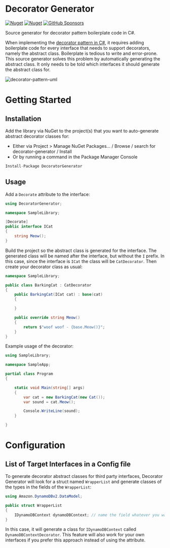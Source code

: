 # Decorator Generator

[![Nuget](https://img.shields.io/nuget/v/DecoratorGenerator)](https://www.nuget.org/packages/DecoratorGenerator)
[![Nuget](https://img.shields.io/nuget/dt/DecoratorGenerator)](https://www.nuget.org/packages/DecoratorGenerator)
[![GitHub Sponsors](https://img.shields.io/github/sponsors/CodingFlow)](https://github.com/sponsors/CodingFlow)

Source generator for decorator pattern boilerplate code in C#.

When implementing the [decorator pattern in C#](https://en.wikipedia.org/wiki/Decorator_pattern#C#), it requires adding boilerplate code for every interface that needs to support decorators, namely the abstract class. Boilerplate is tedious to write and error-prone. This source generator solves this problem by automatically generating the abstract class. It only needs to be told which interfaces it should generate the abstract class for.

![decorator-pattern-uml](https://user-images.githubusercontent.com/3643313/220009438-a2ef1990-af1e-4b56-a5c9-b3f1aed2d80f.png)

# Getting Started

## Installation

Add the library via NuGet to the project(s) that you want to auto-generate abstract decorator classes for:

- Either via Project > Manage NuGet Packages... / Browse / search for decorator-generator / Install
- Or by running a command in the Package Manager Console

```c#
Install-Package DecoratorGenerator
```

## Usage

Add a `Decorate` attribute to the interface:

```c#
using DecoratorGenerator;

namespace SampleLibrary;

[Decorate]
public interface ICat
{
    string Meow();
}
```

Build the project so the abstract class is generated for the interface. The generated class will be named after the interface, but without the `I` prefix. In this case, since the interface is `ICat` the class will be `CatDecorator`. Then create your decorator class as usual:

```c#
namespace SampleLibrary;

public class BarkingCat : CatDecorator
{
    public BarkingCat(ICat cat) : base(cat)
    {

    }

    public override string Meow()
    {
        return $"woof woof - {base.Meow()}";
    }
}

```

Example usage of the decorator:

```c#
using SampleLibrary;

namespace SampleApp;

partial class Program
{

    static void Main(string[] args)
    {
        var cat = new BarkingCat(new Cat());
        var sound = cat.Meow();

        Console.WriteLine(sound);
    }

}
```

# Configuration

## List of Target Interfaces in a Config file

To generate decorator abstract classes for third party interfaces, Decorator Generator will look for a struct named `WrapperList` and generate classes of the types in the fields of the `WrapperList`:

```c#
using Amazon.DynamoDBv2.DataModel;

public struct WrapperList
{
    IDynamoDBContext dynamoDBContext; // name the field whatever you want, it isn't used.
}
```

In this case, it will generate a class for `IDynamoDBContext` called `DynamoDBContextDecorator`. This feature will also work for your own interfaces if you prefer this approach instead of using the attribute.
